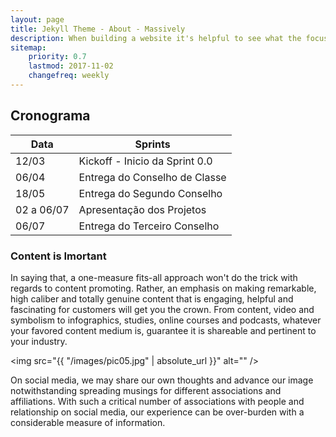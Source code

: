 ```yaml
---
layout: page
title: Jekyll Theme - About - Massively
description: When building a website it's helpful to see what the focus of your site is. This page is an example of how to show a website's focus.
sitemap:
    priority: 0.7
    lastmod: 2017-11-02
    changefreq: weekly
---
```

<h2>Cronograma</h2>
<div class="table-wrapper">
		<table class="alt">
			<thead>
				<tr>
					<th>Data</th>
					<th>Sprints</th>
				</tr>
			</thead>
			<tbody>
				<tr>
					<td>12/03</td>
					<td>Kickoff - Inicio da Sprint 0.0</td>
				</tr>
				<tr>
					<td>06/04</td>
					<td>Entrega do Conselho de Classe</td>
				</tr>
				<tr>
					<td>18/05</td>
					<td>Entrega do Segundo Conselho</td>
				</tr>
				<tr>
					<td>02 a 06/07</td>
					<td>Apresentação dos Projetos</td>
				</tr>
				<tr>
					<td>06/07</td>
					<td>Entrega do Terceiro Conselho </td>
				</tr>
			</tbody>
		</table>
	</div>
    
### Content is Imortant
<div class="box">
  <p>
  In saying that, a one-measure fits-all approach won't do the trick with regards to content promoting. Rather, an emphasis on making remarkable, high caliber and totally genuine content that is engaging, helpful and fascinating for customers will get you the crown. From content, video and symbolism to infographics, studies, online courses and podcasts, whatever your favored content medium is, guarantee it is shareable and pertinent to your industry.
  </p>
</div>

<span class="image left"><img src="{{ "/images/pic05.jpg" | absolute_url }}" alt="" /></span>

On social media, we may share our own thoughts and advance our image notwithstanding spreading musings for different associations and affiliations. With such a critical number of associations with people and relationship on social media, our experience can be over-burden with a considerable measure of information.
